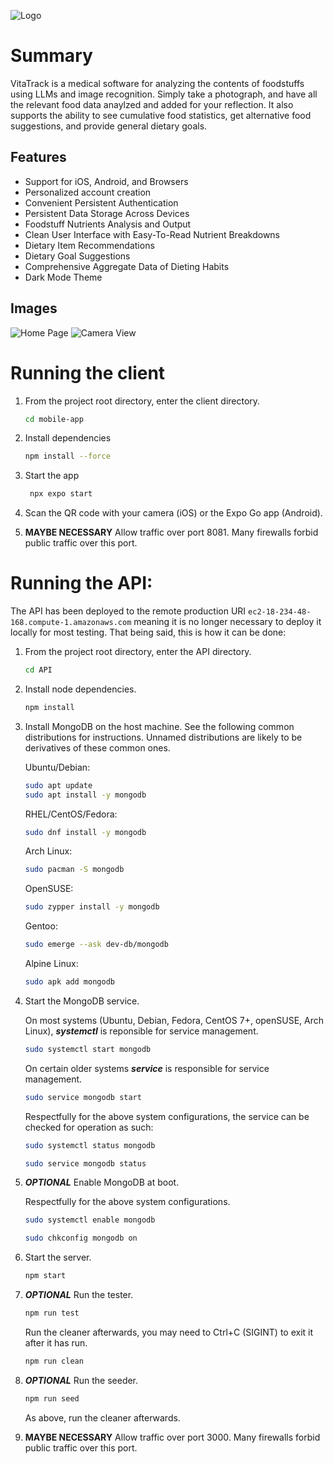![Logo](./Resources/Logo.png)

# Summary

VitaTrack is a medical software for analyzing the contents of foodstuffs using LLMs and image recognition. Simply take a photograph, and have all the relevant food data anaylzed and added for your reflection. It also supports the ability to see cumulative food statistics, get alternative food suggestions, and provide general dietary goals.

## Features

* Support for iOS, Android, and Browsers
* Personalized account creation
* Convenient Persistent Authentication
* Persistent Data Storage Across Devices
* Foodstuff Nutrients Analysis and Output
* Clean User Interface with Easy-To-Read Nutrient Breakdowns
* Dietary Item Recommendations
* Dietary Goal Suggestions
* Comprehensive Aggregate Data of Dieting Habits
* Dark Mode Theme

## Images

![Home Page](./Resources/HomePage.png)
![Camera View](./Resources/CameraView.png)

# Running the client

1. From the project root directory, enter the client directory.

    ```bash
    cd mobile-app
    ```
    
2. Install dependencies

   ```bash
   npm install --force
   ```

3. Start the app

   ```bash
    npx expo start
   ```
   
4. Scan the QR code with your camera (iOS) or the Expo Go app (Android).

5. **MAYBE NECESSARY** Allow traffic over port 8081. Many firewalls forbid public traffic over this port.


# Running the API:

The API has been deployed to the remote production URI 
```ec2-18-234-48-168.compute-1.amazonaws.com```
meaning it is no longer necessary to deploy it locally for most testing. That being said, this is how it can be done:

1. From the project root directory, enter the API directory.

    ```bash
    cd API
    ```
    
2. Install node dependencies.

    ```bash
    npm install
    ```
    
3. Install MongoDB on the host machine. See the following common distributions for instructions. Unnamed distributions are likely to be derivatives of these common ones.

    Ubuntu/Debian:
    ```bash
    sudo apt update
    sudo apt install -y mongodb
    ```
    
    RHEL/CentOS/Fedora:
    ```bash
    sudo dnf install -y mongodb
    ```

    Arch Linux:
    ```bash
    sudo pacman -S mongodb
    ```
    
    OpenSUSE:
    ```bash
    sudo zypper install -y mongodb
    ```
    
    Gentoo:
    ```bash
    sudo emerge --ask dev-db/mongodb
    ```
    
    Alpine Linux:
    ```bash
    sudo apk add mongodb
    ```
    
4. Start the MongoDB service.

    On most systems (Ubuntu, Debian, Fedora, CentOS 7+, openSUSE, Arch Linux), ***systemctl*** is reponsible for service management.
    ```bash
    sudo systemctl start mongodb
    ```
    
    On certain older systems ***service*** is responsible for service management.
    ```bash
    sudo service mongodb start
    ```
    
    Respectfully for the above system configurations, the service can be checked for operation as such:
    ```bash
    sudo systemctl status mongodb
    ```
    ```bash
    sudo service mongodb status
    ```
    
5. ***OPTIONAL*** Enable MongoDB at boot.

    Respectfully for the above system configurations.
    ```bash
    sudo systemctl enable mongodb
    ```
    ```bash
    sudo chkconfig mongodb on
    ```
    
6. Start the server.

    ```bash
    npm start
    ```
    
7. ***OPTIONAL*** Run the tester.

    ```bash
    npm run test
    ```
    
    Run the cleaner afterwards, you may need to Ctrl+C (SIGINT) to exit it after it has run.
    ```bash
    npm run clean
    ```
    
8. ***OPTIONAL*** Run the seeder.

    ```bash
    npm run seed
    ```
    As above, run the cleaner afterwards.
    
9. **MAYBE NECESSARY** Allow traffic over port 3000. Many firewalls forbid public traffic over this port.
